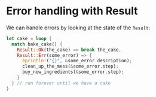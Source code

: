 # Error handling with Result

We can handle errors by looking at the state of the `Result`:

```rust
let cake = loop {
  match bake_cake() {
    Result::Ok(the_cake) => break the_cake,
    Result::Err(some_error) => {
      eprintln!("{}", &some_error.description);
      clean_up_the_mess(&some_error.step);
      buy_new_ingredients(&some_error.step);
    }
  } // run forever until we have a cake
}
```
